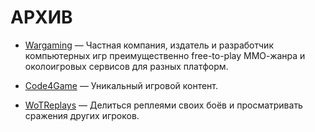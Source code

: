 # АРХИВ

- [Wargaming](https://ru.wargaming.net) — Частная компания, издатель и разработчик компьютерных игр преимущественно free-to-play ММО-жанра и околоигровых сервисов для разных платформ.

- [Code4Game](https://code4game.ru) — Уникальный игровой контент.

- [WoTReplays](http://wotreplays.ru) — Делиться реплеями своих боёв и просматривать сражения других игроков.
